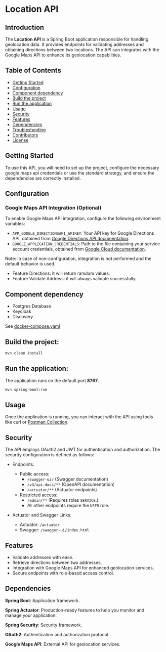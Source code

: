 # Location API

## Introduction

The **Location API** is a Spring Boot application responsible for handling geolocation data. It provides endpoints for validating addresses and obtaining directions between two locations. The API can integrates with the Google Maps API to enhance its geolocation capabilities.

## Table of Contents

- [Getting Started](#getting-started)
- [Configuration](#configuration)
- [Component dependency](#component-dependency)
- [Build the project](#build-the-project)
- [Run the application](#run-the-application)
- [Usage](#usage)
- [Security](#security)
- [Features](#features)
- [Dependencies](#dependencies)
- [Troubleshooting](#troubleshooting)
- [Contributors](#contributors)
- [License](#license)

## Getting Started

To use this API, you will need to set up the project, configure the necessary google maps api credentials or use the standard strategy, and ensure the dependencies are correctly installed.

## Configuration

### Google Maps API Integration (Optional)

To enable Google Maps API integration, configure the following environment variables:

* `APP_GOOGLE_DIRECTIONSAPI_APIKEY`: Your API key for Google Directions API, obtained from [Google Directions API documentation](https://developers.google.com/maps/documentation/directions).
* `GOOGLE_APPLICATION_CREDENTIALS`: Path to the file containing your service account credentials, obtained from [Google Cloud documentation](https://cloud.google.com/docs/authentication/application-default-credentials).

Note: In case of non-configuration, integration is not performed and the default behavior is used.

* Feature Directions: it will return ramdom values.
* Feature Validate Address: it will always validate successfully.

## Component dependency

* Postgres Database
* Keycloak
* Discovery

See [docker-compose.yaml](../local/docker-compose.yaml)

## Build the project:

```bash
mvn clean install
```

## Run the application:

The application runs on the default port **8767**.

```bash
mvn spring-boot:run
```

## Usage

Once the application is running, you can interact with the API using tools like curl or [Postman Collection](../local/postman).

## Security

The API employs OAuth2 and JWT for authentication and authorization. The security configuration is defined as follows:

* Endpoints:
  * Public access:
    * `/swagger-ui/` (Swagger documentation)
    * `/v3/api-docs/**` (OpenAPI documentation)
    * `/actuator/**` (Actuator endpoints)
  * Restricted access:
    * `/admin/**` (Requires roles `SERVICE`.)
    * All other endpoints require the `USER` role.

* Actuator and Swagger Links:
  * Actuator: `/actuator`
  * Swagger: `/swagger-ui/index.html`

## Features

* Validate addresses with ease.
* Retrieve directions between two addresses.
* Integration with Google Maps API for enhanced geolocation services.
* Secure endpoints with role-based access control.

## Dependencies

**Spring Boot**: Application framework.

**Spring Actuator**: Production-ready features to help you monitor and manage your application.

**Spring Security**: Security framework.

**OAuth2**: Authentication and authorization protocol.

**Google Maps API**: External API for geolocation services.